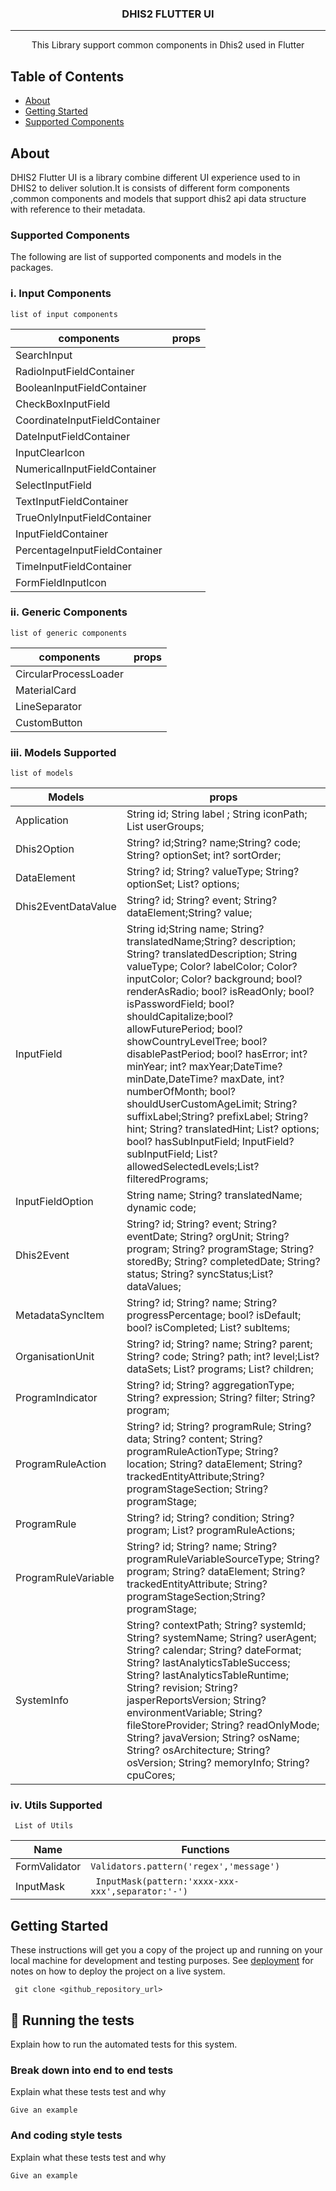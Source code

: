 
<h3 align="center">DHIS2 FLUTTER  UI </h3>



---

<p align="center"> This Library support  common components in Dhis2 used in Flutter 
    <br> 
</p>

##  Table of Contents

- [About](#about)
- [Getting Started](#getting_started)
- [Supported Components](#deployment)

##  About <a name = "about"></a>

DHIS2 Flutter UI is a library combine different UI experience used to in DHIS2 to deliver solution.It is consists of different form components ,common components and models that support dhis2 api data structure with reference to their metadata.


### Supported Components

The following are list of supported components and models in the packages.
### i. Input Components

```
list of input components 

```
| components  |  props |
|---|---|
|  SearchInput |   |
|  RadioInputFieldContainer |   |
|  BooleanInputFieldContainer |   |
|  CheckBoxInputField |   |
|  CoordinateInputFieldContainer |   |
|  DateInputFieldContainer |   |
|  InputClearIcon |   |
|  NumericalInputFieldContainer |   |
|  SelectInputField |   |
|  TextInputFieldContainer |  |
|  TrueOnlyInputFieldContainer |   |
|  InputFieldContainer |   |
|  PercentageInputFieldContainer |   |
|  TimeInputFieldContainer |   |
|  FormFieldInputIcon |   |
### ii. Generic Components

```
list of generic components 

```
| components  |  props |
|---|---|
|  CircularProcessLoader |   |
|  MaterialCard |   |
|  LineSeparator |   |
|  CustomButton |   |
### iii. Models Supported

```
list of models  

```
| Models  |  props |
|---|---|
|  Application |    String id; String label ; String iconPath; List<String> userGroups;
  Dhis2Option |  String? id;String? name;String? code; String? optionSet;  int? sortOrder;
|  DataElement | String? id;  String? valueType;  String? optionSet;  List<Dhis2Option>? options;|
|  Dhis2EventDataValue |  String? id;  String? event; String? dataElement;String? value;  |
|  InputField |   String id;String name; String? translatedName;String? description; String? translatedDescription;  String valueType;  Color? labelColor;  Color? inputColor; Color? background;  bool? renderAsRadio;  bool? isReadOnly;  bool? isPasswordField;  bool? shouldCapitalize;bool? allowFuturePeriod;  bool? showCountryLevelTree;  bool? disablePastPeriod;  bool? hasError;  int? minYear;  int? maxYear;DateTime? minDate,DateTime? maxDate,  int? numberOfMonth;  bool? shouldUserCustomAgeLimit; String? suffixLabel;String? prefixLabel;  String? hint;  String? translatedHint;  List<InputFieldOption>? options;  bool? hasSubInputField;  InputField? subInputField;  List<int>? allowedSelectedLevels;List<String>? filteredPrograms;|
 |  InputFieldOption |     String name; String? translatedName; dynamic code;|
|  Dhis2Event |   String? id;  String? event;  String? eventDate;  String? orgUnit;  String? program;  String? programStage;  String? storedBy;  String? completedDate;  String? status;  String? syncStatus;List<Dhis2EventDataValue>? dataValues; |   
 |  MetadataSyncItem |   String? id;  String? name; String? progressPercentage;  bool? isDefault; bool? isCompleted; List<MetadataSyncItem>? subItems;|
 |  OrganisationUnit |  String? id;  String? name;  String? parent;  String? code;  String? path;  int? level;List<String>? dataSets; List<String>? programs;  List<String>? children;|
 |  ProgramIndicator |   String? id; String? aggregationType;  String? expression;  String? filter;  String? program;|
|  ProgramRuleAction |  String? id;  String? programRule;  String? data;  String? content;  String? programRuleActionType;  String? location;  String? dataElement;  String? trackedEntityAttribute;String? programStageSection; String? programStage;|
|  ProgramRule |   String? id; String? condition; String? program;  List<ProgramRuleAction>? programRuleActions;  |
|  ProgramRuleVariable  |   String? id;   String? name;  String? programRuleVariableSourceType; String? program;  String? dataElement;  String? trackedEntityAttribute; String? programStageSection;String? programStage; |
| SystemInfo |   String? contextPath;  String? systemId;  String? systemName;  String? userAgent;  String? calendar;  String? dateFormat;  String? lastAnalyticsTableSuccess;  String? lastAnalyticsTableRuntime;  String? revision;  String? jasperReportsVersion;  String? environmentVariable;  String? fileStoreProvider;  String? readOnlyMode;  String? javaVersion;  String? osName;  String? osArchitecture;  String? osVersion; String? memoryInfo;  String? cpuCores; |

### iv. Utils Supported
```
 List of Utils
```

Name | Functions |
|--|--|
FormValidator | ``Validators.pattern('regex','message')``
InputMask | `` InputMask(pattern:'xxxx-xxx-xxx',separator:'-')``

##  Getting Started <a name = "getting_started"></a>

These instructions will get you a copy of the project up and running on your local machine for development and testing purposes. See [deployment](#deployment) for notes on how to deploy the project on a live system.

```
 git clone <github_repository_url>
```




## 🔧 Running the tests <a name = "tests"></a>

Explain how to run the automated tests for this system.

### Break down into end to end tests

Explain what these tests test and why

```
Give an example
```

### And coding style tests

Explain what these tests test and why

```
Give an example
```

